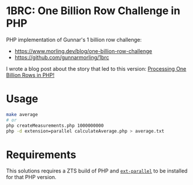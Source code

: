 # 1BRC: One Billion Row Challenge in PHP

PHP implementation of Gunnar's 1 billion row challenge:

- https://www.morling.dev/blog/one-billion-row-challenge
- https://github.com/gunnarmorling/1brc

I wrote a blog post about the story that led to this version: [Processing One Billion Rows in PHP!](https://dev.to/realflowcontrol/processing-one-billion-rows-in-php-3eg0)

# Usage

```sh
make average
# or
php createMeasurements.php 1000000000
php -d extension=parallel calculateAverage.php > average.txt
```

# Requirements

This solutions requires a ZTS build of PHP and
[`ext-parallel`](https://github.com/krakjoe/parallel) to be installed for that
PHP version.
